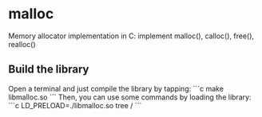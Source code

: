 # malloc
Memory allocator implementation in C: implement malloc(), calloc(), free(), realloc()


<h2>Build the library</h2>
Open a terminal and just compile the library by tapping: 
```c
make libmalloc.so
```
Then, you can use some commands by loading the library:
```c
LD_PRELOAD=./libmalloc.so tree /
```
